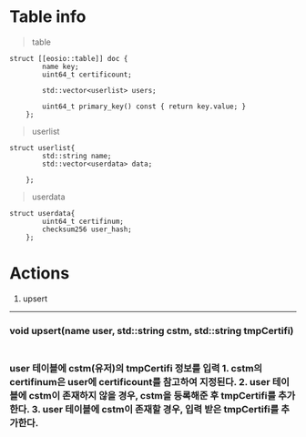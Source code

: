 Table info
==========
> table

	struct [[eosio::table]] doc {
			name key;
			uint64_t certificount;

			std::vector<userlist> users;
			
			uint64_t primary_key() const { return key.value; }
		};
		
> userlist
	
	struct userlist{
			std::string name;
			std::vector<userdata> data;

		};
		
> userdata

	struct userdata{
			uint64_t certifinum;
			checksum256 user_hash;
		};



Actions
=========
1. upsert
--------
<h3>void upsert(name user, std::string cstm, std::string tmpCertifi)<h3><br>
user 테이블에 cstm(유저)의 tmpCertifi 정보를 입력 
1. cstm의 certifinum은 user에 certificount를 참고하여 지정된다.
2. user 테이블에 cstm이 존재하지 않을 경우, cstm을 등록해준 후 tmpCertifi를 추가한다.
3. user 테이블에 cstm이 존재할 경우, 입력 받은 tmpCertifi를 추가한다.  







